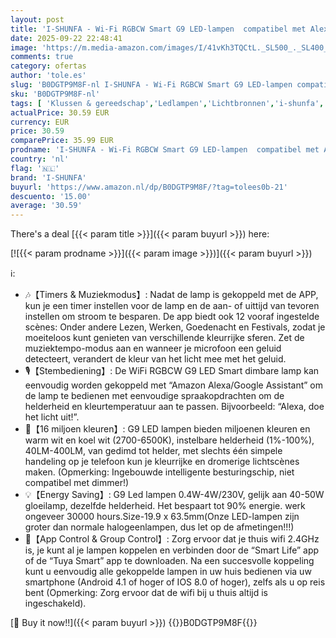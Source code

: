```yaml
---
layout: post
title: 'I-SHUNFA - Wi-Fi RGBCW Smart G9 LED-lampen  compatibel met Alexa/Google Home AC 230V Meerkleurendimbaar 2700K-6500K  Helderheid instelbaar 1%-100%  4W  400LM  met muzieksynchronisatie LED-lamp verpakking van 3'
date: 2025-09-22 22:48:41
image: 'https://m.media-amazon.com/images/I/41vKh3TQCtL._SL500_._SL400_.jpg'
comments: true
category: ofertas
author: 'tole.es'
slug: 'B0DGTP9M8F-nl I-SHUNFA - Wi-Fi RGBCW Smart G9 LED-lampen compatibel met...'
sku: 'B0DGTP9M8F-nl'
tags: [ 'Klussen & gereedschap','Ledlampen','Lichtbronnen','i-shunfa','🇳🇱', ]
actualPrice: 30.59 EUR
currency: EUR
price: 30.59
comparePrice: 35.99 EUR
prodname: 'I-SHUNFA - Wi-Fi RGBCW Smart G9 LED-lampen  compatibel met Alexa/Google Home AC 230V Meerkleurendimbaar 2700K-6500K  Helderheid instelbaar 1%-100%  4W  400LM  met muzieksynchronisatie LED-lamp verpakking van 3'
country: 'nl'
flag: '🇳🇱'
brand: 'I-SHUNFA'
buyurl: 'https://www.amazon.nl/dp/B0DGTP9M8F/?tag=tolees0b-21'
descuento: '15.00'
average: '30.59'
---
```


There's a deal [{{< param title >}}]({{< param buyurl >}})  here:

[![{{< param prodname >}}]({{< param image >}})]({{< param buyurl >}})

ℹ️:

- 🎶【Timers & Muziekmodus】: Nadat de lamp is gekoppeld met de APP, kun je een timer instellen voor de lamp en de aan- of uittijd van tevoren instellen om stroom te besparen. De app biedt ook 12 vooraf ingestelde scènes: Onder andere Lezen, Werken, Goedenacht en Festivals, zodat je moeiteloos kunt genieten van verschillende kleurrijke sferen. Zet de muziektempo-modus aan en wanneer je microfoon een geluid detecteert, verandert de kleur van het licht mee met het geluid.
- 🎙【Stembediening】: De WiFi RGBCW G9 LED Smart dimbare lamp kan eenvoudig worden gekoppeld met “Amazon Alexa/Google Assistant” om de lamp te bedienen met eenvoudige spraakopdrachten om de helderheid en kleurtemperatuur aan te passen. Bijvoorbeeld: “Alexa, doe het licht uit!”.
- 🌈【16 miljoen kleuren】: G9 LED lampen bieden miljoenen kleuren en warm wit en koel wit (2700-6500K), instelbare helderheid (1%-100%), 40LM-400LM, van gedimd tot helder, met slechts één simpele handeling op je telefoon kun je kleurrijke en dromerige lichtscènes maken. (Opmerking: Ingebouwde intelligente besturingschip, niet compatibel met dimmer!)
- 💡【Energy Saving】: G9 Led lampen 0.4W-4W/230V, gelijk aan 40-50W gloeilamp, dezelfde helderheid. Het bespaart tot 90% energie. werk ongeveer 30000 hours.Size-19.9 x 63.5mm(Onze LED-lampen zijn groter dan normale halogeenlampen, dus let op de afmetingen!!!)
- 📱【App Control & Group Control】: Zorg ervoor dat je thuis wifi 2.4GHz is, je kunt al je lampen koppelen en verbinden door de “Smart Life” app of de “Tuya Smart” app te downloaden. Na een succesvolle koppeling kunt u eenvoudig alle gekoppelde lampen in uw huis bedienen via uw smartphone (Android 4.1 of hoger of IOS 8.0 of hoger), zelfs als u op reis bent (Opmerking: Zorg ervoor dat de wifi bij u thuis altijd is ingeschakeld).

[🛒 Buy it now!!]({{< param buyurl >}})
{{<world>}}B0DGTP9M8F{{</world>}}
